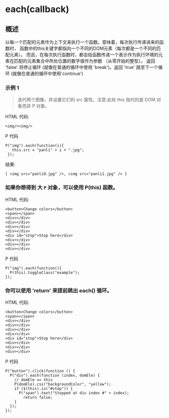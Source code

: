 # each(callback)

## 概述

以每一个匹配的元素作为上下文来执行一个函数。意味着，每次执行传递进来的函数时，
函数中的this关键字都指向一个不同的DOM元素（每次都是一个不同的匹配元素）。
而且，在每次执行函数时，都会给函数传递一个表示作为执行环境的元素在匹配的元素集合中所处位置的数字值作为参数
（从零开始的整型）。 返回 'false' 将停止循环 (就像在普通的循环中使用 'break')。返回 'true' 跳至下一个循环
(就像在普通的循环中使用'continue')

### 示例 1
>迭代两个图像，并设置它们的 src 属性。注意:此处 this 指代的是 DOM 对象而非 P 对象。

HTML 代码:
```
<img/><img/>
```
P 代码
```
P("img").each(function(i){
   this.src = "panli" + i + ".jpg";
 });
```
结果:
```
[ <img src="panli0.jpg" />, <img src="panli1.jpg" /> ]
```

### 如果你想得到 大 `P` 对象，可以使用 P(this) 函数。

HTML 代码:
```
<button>Change colors</button>
<span></span>
<div></div>
<div></div>
<div></div>
<div></div>
<div id="stop">Stop here</div>
<div></div>
<div></div>
<div></div>
```
P 代码
```
P("img").each(function(){
  P(this).toggleClass("example");
});
```
### 你可以使用 'return' 来提前跳出 each() 循环。
HTML 代码:
```
<button>Change colors</button>
<span></span>
<div></div>
<div></div>
<div></div>
<div></div>
<div id="stop">Stop here</div>
<div></div>
<div></div>
<div></div>
```
P 代码
```
P("button").click(function () {
  P("div").each(function (index, domEle) {
    // domEle == this 
    P(domEle).css("backgroundColor", "yellow");  
    if ($(this).is("#stop")) {
      P("span").text("Stopped at div index #" + index);
        return false;
    }
  });
});
```
